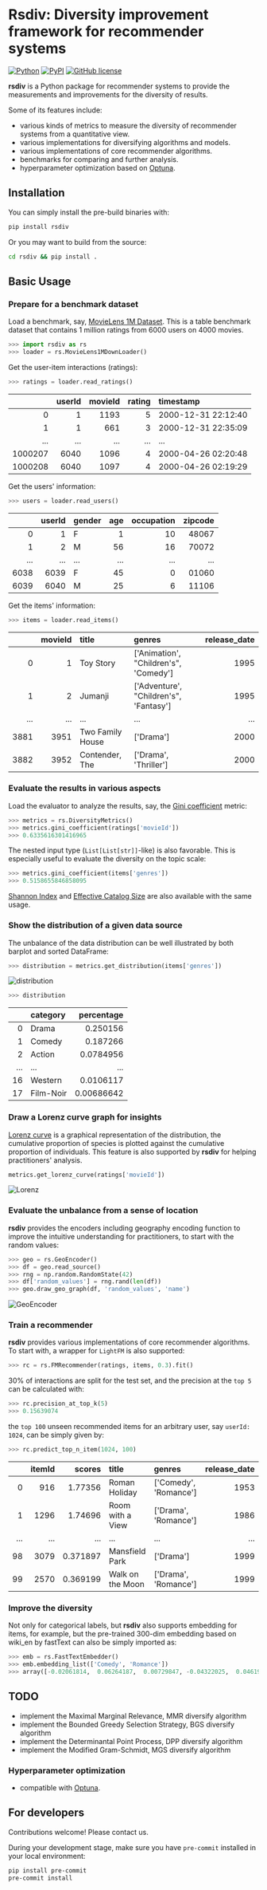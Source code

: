 # Rsdiv: Diversity improvement framework for recommender systems

[![Python](https://img.shields.io/badge/python-3.6%7C3.7%7C3.8%7C3.9-red?logo=Python&logoColor=white)](https://www.python.org)
[![PyPI](https://img.shields.io/pypi/v/rsdiv?color=green)](https://pypi.org/project/rsdiv/)
[![GitHub license](https://img.shields.io/badge/license-MIT-blue.svg)](https://github.com/smartnews/rsdiv)

**rsdiv** is a Python package for recommender systems to provide the measurements and improvements for the diversity of results.

Some of its features include:

- various kinds of metrics to measure the diversity of recommender systems from a quantitative view.
- various implementations for diversifying algorithms and models.
- various implementations of core recommender algorithms.
- benchmarks for comparing and further analysis.
- hyperparameter optimization based on [Optuna](https://github.com/optuna/optuna).

## Installation

You can simply install the pre-build binaries with:

```bash
pip install rsdiv
```

Or you may want to build from the source:

```bash
cd rsdiv && pip install .
```

## Basic Usage

### Prepare for a benchmark dataset

Load a benchmark, say, [MovieLens 1M Dataset](https://grouplens.org/datasets/movielens/1m/). This is a table benchmark dataset that contains 1 million ratings from 6000 users on 4000 movies.

```python
>>> import rsdiv as rs
>>> loader = rs.MovieLens1MDownLoader()
```

Get the user-item interactions (ratings):

```python
>>> ratings = loader.read_ratings()
```

|    |   userId |   movieId |   rating | timestamp           |
|---:|---------:|----------:|---------:|:--------------------|
|  0 |        1 |      1193 |        5 | 2000-12-31 22:12:40 |
|  1 |        1 |       661 |        3 | 2000-12-31 22:35:09 |
|  ... |        ... |      ... |        ... | ... |
| 1000207 |     6040 |      1096 |        4 | 2000-04-26 02:20:48|
| 1000208 |     6040 |      1097 |        4 | 2000-04-26 02:19:29|

Get the users' information:

```python
>>> users = loader.read_users()
```

|    |   userId | gender   |   age |   occupation |   zipcode |
|---:|---------:|:---------|------:|-------------:|----------:|
|  0 |        1 | F        |     1 |           10 |     48067 |
|  1 |        2 | M        |    56 |           16 |     70072 |
|  ... |        ... | ...        |    ... |     ... |   ... |
| 6038 |     6039 | F        |    45 |            0 |     01060 |
| 6039 |     6040 | M        |    25 |            6 |     11106 |

Get the items' information:

```python
>>> items = loader.read_items()
```

|    |   movieId | title      | genres      |   release_date |
|---:|----------:|:--------------|:-------|-------:|
|  0 |         1 | Toy Story   | [\'Animation\', "Children\'s", \'Comedy\']  |   1995 |
|  1 |         2 | Jumanji      | [\'Adventure\', "Children\'s", \'Fantasy\'] |   1995 |
|  ... |   ... | ... | ...     |   ... |
| 3881 | 3951 | Two Family House | ['Drama'] |   2000 |
| 3882 | 3952 | Contender, The   | ['Drama', 'Thriller'] |  2000 |

### Evaluate the results in various aspects

Load the evaluator to analyze the results, say, the [Gini coefficient](https://en.wikipedia.org/wiki/Gini_coefficient) metric:

```python
>>> metrics = rs.DiversityMetrics()
>>> metrics.gini_coefficient(ratings['movieId'])
>>> 0.6335616301416965
```

The nested input type (`List[List[str]]`-like) is also favorable. This is especially useful to evaluate the diversity on the topic scale:

```python
>>> metrics.gini_coefficient(items['genres'])
>>> 0.5158655846858095
```

[Shannon Index](https://en.wikipedia.org/wiki/Diversity_index#Shannon_index) and [Effective Catalog Size](https://www.businessinsider.com/how-netflix-recommendations-work-2016-9) are also available with the same usage.

### Show the distribution of a given data source

The unbalance of the data distribution can be well illustrated by both barplot and sorted DataFrame:

```python
>>> distribution = metrics.get_distribution(items['genres'])
```

![distribution](pics/distribution.png)

```python
>>> distribution
```

|    | category    |   percentage |
|---:|:------------|-------------:|
|  0 | Drama       |   0.250156   |
|  1 | Comedy      |   0.187266   |
|  2 | Action      |   0.0784956  |
|  ... | ...    |   ...   |
| 16 | Western     |   0.0106117  |
| 17 | Film-Noir   |   0.00686642 |

### Draw a Lorenz curve graph for insights

[Lorenz curve](https://en.wikipedia.org/wiki/Lorenz_curve) is a graphical representation of the distribution, the cumulative proportion of species is plotted against the cumulative proportion of individuals. This feature is also supported by **rsdiv** for helping practitioners' analysis.

```python
metrics.get_lorenz_curve(ratings['movieId'])
```

![Lorenz](pics/Lorenz.png)

### Evaluate the unbalance from a sense of location

**rsdiv** provides the encoders including geography encoding function to improve the intuitive understanding for practitioners, to start with the random values:

```python
>>> geo = rs.GeoEncoder()
>>> df = geo.read_source()
>>> rng = np.random.RandomState(42)
>>> df['random_values'] = rng.rand(len(df))
>>> geo.draw_geo_graph(df, 'random_values', 'name')
```

![GeoEncoder](pics/random_values.png)

### Train a recommender

**rsdiv** provides various implementations of core recommender algorithms. To start with, a wrapper for `LightFM` is also supported:

```python
>>> rc = rs.FMRecommender(ratings, items, 0.3).fit()
```

30% of interactions are split for the test set, and the precision at the `top 5` can be calculated with:

```python
>>> rc.precision_at_top_k(5)
>>> 0.15639074
```

the `top 100` unseen recommended items for an arbitrary user, say `userId: 1024`, can be simply given by:

```python
>>> rc.predict_top_n_item(1024, 100)
```

|    |   itemId |   scores | title                                   | genres                                          |   release_date |
|---:|------:|---------:|:-----------|:-----------|---------------:|
|  0 |      916 | 1.77356  | Roman Holiday                           | [\'Comedy\', \'Romance\']                           |           1953 |
|  1 |     1296 | 1.74696  | Room with a View                        | [\'Drama\', \'Romance\']                            |           1986 |
|  ... |     ... | ...  | ...       | ...                |       ... |
|  98 |     3079 | 0.371897  | Mansfield Park                        | [\'Drama\']                            |           1999 |
|  99 |     2570 | 0.369199  | Walk on the Moon                      | [\'Drama\', \'Romance\']                            |           1999 |

### Improve the diversity

Not only for categorical labels, but **rsdiv** also supports embedding for items, for example, but the pre-trained 300-dim embedding based on wiki_en by fastText can also be simply imported as:

```python
>>> emb = rs.FastTextEmbedder()
>>> emb.embedding_list(['Comedy', 'Romance'])
>>> array([-0.02061814,  0.06264187,  0.00729847, -0.04322025,  0.04619966, ...])
```

## TODO

- implement the Maximal Marginal Relevance, MMR diversify algorithm
- implement the Bounded Greedy Selection Strategy, BGS diversify algorithm
- implement the Determinantal Point Process, DPP diversify algorithm
- implement the Modified Gram-Schmidt, MGS diversify algorithm

### Hyperparameter optimization

- compatible with [Optuna](https://github.com/optuna/optuna).

## For developers

Contributions welcome! Please contact us.

During your development stage, make sure you have `pre-commit` installed in your local environment:

```bash
pip install pre-commit
pre-commit install
```
